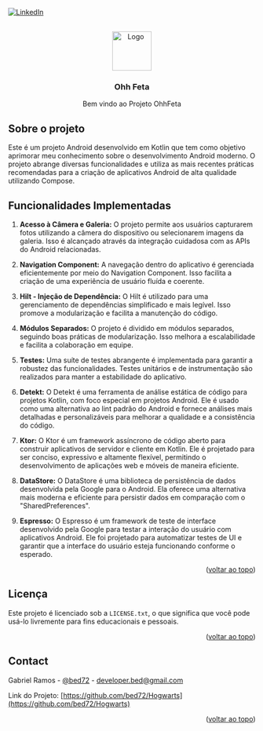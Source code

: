 <a name="readme-top"></a>

[![LinkedIn][linkedin-shield]][linkedin-url]


<br />
<div align="center">
  <a href="https://github.com/bed72/OhhFeta">
    <img src="images/logo.png" alt="Logo" width="80" height="80">
  </a>

  <h3 align="center">Ohh Feta</h3>

  <p align="center">
    Bem vindo ao Projeto OhhFeta
  </p>
</div>

## Sobre o projeto

Este é um projeto Android desenvolvido em Kotlin que tem como objetivo aprimorar meu conhecimento sobre o desenvolvimento Android moderno. O projeto abrange diversas funcionalidades e utiliza as mais recentes práticas recomendadas para a criação de aplicativos Android de alta qualidade utilizando Compose.

## Funcionalidades Implementadas

1. **Acesso à Câmera e Galeria:** O projeto permite aos usuários capturarem fotos utilizando a câmera do dispositivo ou selecionarem imagens da galeria. Isso é alcançado através da integração cuidadosa com as APIs do Android relacionadas.

2. **Navigation Component:** A navegação dentro do aplicativo é gerenciada eficientemente por meio do Navigation Component. Isso facilita a criação de uma experiência de usuário fluída e coerente.

3. **Hilt - Injeção de Dependência:** O Hilt é utilizado para uma gerenciamento de dependências simplificado e mais legível. Isso promove a modularização e facilita a manutenção do código.

4. **Módulos Separados:** O projeto é dividido em módulos separados, seguindo boas práticas de modularização. Isso melhora a escalabilidade e facilita a colaboração em equipe.

5. **Testes:** Uma suíte de testes abrangente é implementada para garantir a robustez das funcionalidades. Testes unitários e de instrumentação são realizados para manter a estabilidade do aplicativo.

6. **Detekt:** O Detekt é uma ferramenta de análise estática de código para projetos Kotlin, com foco especial em projetos Android. Ele é usado como uma alternativa ao lint padrão do Android e fornece análises mais detalhadas e personalizáveis para melhorar a qualidade e a consistência do código.

7. **Ktor:** O Ktor é um framework assíncrono de código aberto para construir aplicativos de servidor e cliente em Kotlin. Ele é projetado para ser conciso, expressivo e altamente flexível, permitindo o desenvolvimento de aplicações web e móveis de maneira eficiente.

8. **DataStore:** O DataStore é uma biblioteca de persistência de dados desenvolvida pela Google para o Android. Ela oferece uma alternativa mais moderna e eficiente para persistir dados em comparação com o "SharedPreferences".

9. **Espresso:** O Espresso é um framework de teste de interface desenvolvido pela Google para testar a interação do usuário com aplicativos Android. Ele foi projetado para automatizar testes de UI e garantir que a interface do usuário esteja funcionando conforme o esperado.

<p align="right">(<a href="#readme-top">voltar ao topo</a>)</p>

## Licença

Este projeto é licenciado sob a `LICENSE.txt`, o que significa que você pode usá-lo livremente para fins educacionais e pessoais.


<p align="right">(<a href="#readme-top">voltar ao topo</a>)</p>

## Contact

Gabriel Ramos - [@bed72](https://github.com/bed72) - developer.bed@gmail.com

Link do Projeto: [https://github.com/bed72/Hogwarts](https://github.com/bed72/Hogwarts)

<p align="right">(<a href="#readme-top">voltar ao topo</a>)</p>

[linkedin-shield]: https://img.shields.io/badge/-LinkedIn-black.svg?style=for-the-badge&logo=linkedin&colorB=555
[linkedin-url]: https://www.linkedin.com/in/gabriel-ramos-bed/
